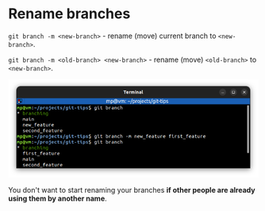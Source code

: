 # Rename branches

`git branch -m <new-branch>` - rename (move) current branch to `<new-branch>`.

`git branch -m <old-branch> <new-branch>` - rename (move) `<old-branch>` to `<new-branch>`.

![git-branch-move.png](images/git-branch-move.png)

You don't want to start renaming your branches **if other people are already using them by another name**.